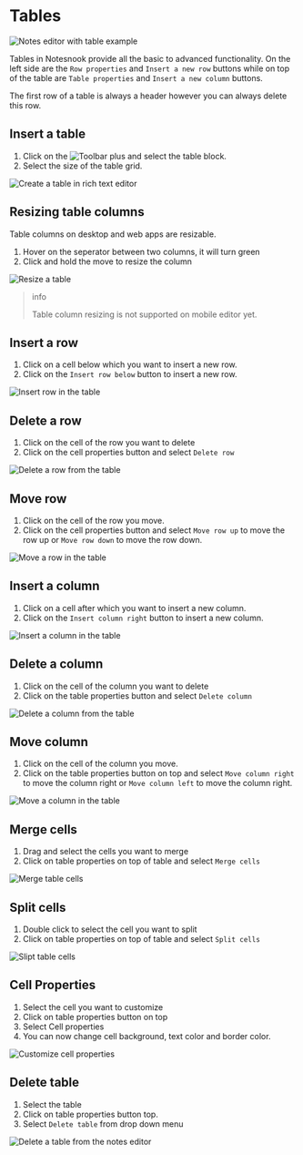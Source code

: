 # Tables

![Notes editor with table example](/table-example-22.png)

Tables in Notesnook provide all the basic to advanced functionality. On the left side are the `Row properties` and `Insert a new row` buttons while on top of the table are `Table properties` and `Insert a new column` buttons.

The first row of a table is always a header however you can always delete this row.

## Insert a table

1. Click on the ![Toolbar plus](/toolbar-plus.png) and select the table block.
2. Select the size of the table grid.

![Create a table in rich text editor](/create-table.png)

## Resizing table columns

Table columns on desktop and web apps are resizable.

1. Hover on the seperator between two columns, it will turn green
2. Click and hold the move to resize the column

![Resize a table](/resize-table.gif)

> info
>
> Table column resizing is not supported on mobile editor yet.

## Insert a row

1. Click on a cell below which you want to insert a new row.
2. Click on the `Insert row below` button to insert a new row.

![Insert row in the table](/insert-row-table.gif)

## Delete a row

1. Click on the cell of the row you want to delete
2. Click on the cell properties button and select `Delete row`

![Delete a row from the table](/table-row-delete.png)

## Move row

1. Click on the cell of the row you move.
2. Click on the cell properties button and select `Move row up` to move the row up or `Move row down` to move the row down.

![Move a row in the table](/table-move-row.gif)

## Insert a column

1. Click on a cell after which you want to insert a new column.
2. Click on the `Insert column right` button to insert a new column.

![Insert a column in the table](/table-insert-column.gif)

## Delete a column

1. Click on the cell of the column you want to delete
2. Click on the table properties button and select `Delete column`

![Delete a column from the table](/table-delete-column.png)

## Move column

1. Click on the cell of the column you move.
2. Click on the table properties button on top and select `Move column right` to move the column right or `Move column left` to move the column right.

![Move a column in the table](/table-move-column.gif)

## Merge cells

1. Drag and select the cells you want to merge
2. Click on table properties on top of table and select `Merge cells`

![Merge table cells](/table-merge-cells.gif)

## Split cells

1. Double click to select the cell you want to split
2. Click on table properties on top of table and select `Split cells`

![Slipt table cells](/table-split-cell.gif)

## Cell Properties

1. Select the cell you want to customize
2. Click on table properties button on top
3. Select Cell properties
4. You can now change cell background, text color and border color.

![Customize cell properties](/cell-properties.png)

## Delete table

1. Select the table
2. Click on table properties button top.
3. Select `Delete table` from drop down menu

![Delete a table from the notes editor](/delete-table.png)
